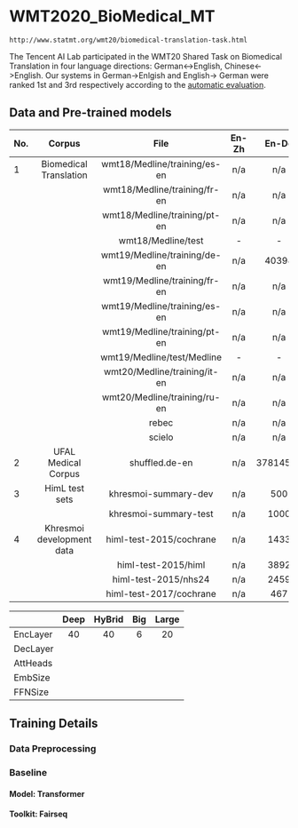 # WMT2020_BioMedical_MT 
	http://www.statmt.org/wmt20/biomedical-translation-task.html

The Tencent AI Lab participated in the WMT20 Shared Task on Biomedical Translation in four language directions: German<->English, Chinese<->English. Our systems in German->Enlgish and English-> German were ranked 1st and 3rd respectively according to the [automatic evaluation](https://drive.google.com/file/d/116eQudN5rNx9-VYru5lFy0lT1IMqp7kP/view).

## Data and Pre-trained models 

| No. | Corpus                             | File                          | En-Zh  | En-De | En |
| --- | :---:                              | :---:                         | :---: | :---:  | :---:  |
| 1   | Biomedical Translation             | wmt18/Medline/training/es-en | n/a    | n/a    | 287811 |
|     |                                    | wmt18/Medline/training/fr-en | n/a    | n/a    | 627576 |
|     |                                    | wmt18/Medline/training/pt-en | n/a    | n/a    |  74645 |
|     |                                    | wmt18/Medline/test  | -     | -      | - |
|     |                                    | wmt19/Medline/training/de-en| n/a   | 40398  |  40398 |
|     |                                    | wmt19/Medline/training/fr-en| n/a   |  n/a   |  75049 |
|     |                                    | wmt19/Medline/training/es-en| n/a   |  n/a   | 100257 |
|     |                                    | wmt19/Medline/training/pt-en| n/a   |  n/a   |  49918 |
|     |                                    | wmt19/Medline/test/Medline  | -     | -      | -      |
|     |                                    | wmt20/Medline/training/it-en| n/a   |  n/a   |  14756 |
|     |                                    | wmt20/Medline/training/ru-en| n/a   |  n/a   |  46782 |
|     |                                    | rebec                       | n/a   |  n/a   |  ?     |
|     |                                    | scielo                      | n/a   |  n/a   |  ?     |
| 2   | UFAL Medical Corpus                | shuffled.de-en                | n/a  | 37814533 | ? |
| 3   | HimL test sets                     | khresmoi-summary-dev          | n/a  | 500      | n/a |
|     |                                    | khresmoi-summary-test         | n/a  | 1000     | n/a |
| 4   | Khresmoi development data          | himl-test-2015/cochrane       | n/a  | 1433     | n/a |
|     |                                    | himl-test-2015/himl           | n/a  | 3892     | n/a | 
|     |                                    | himl-test-2015/nhs24          | n/a  | 2459     | n/a | 
|     |                                    | himl-test-2017/cochrane       | n/a  | 467      | n/a | 

 
|         | Deep    | HyBrid      | Big       | Large  |
| ---     | :---:   | :---:       | :---:     | :---:  | 
|EncLayer |   40    |    40       | 6         | 20     |
|DecLayer |         |             |           |        |
|AttHeads |         |             |           |        |
|EmbSize  |         |             |           |        |
|FFNSize  |         |             |           |        |


## Training Details
### Data Preprocessing
 

### Baseline
#### Model:    Transformer
#### Toolkit:  Fairseq




